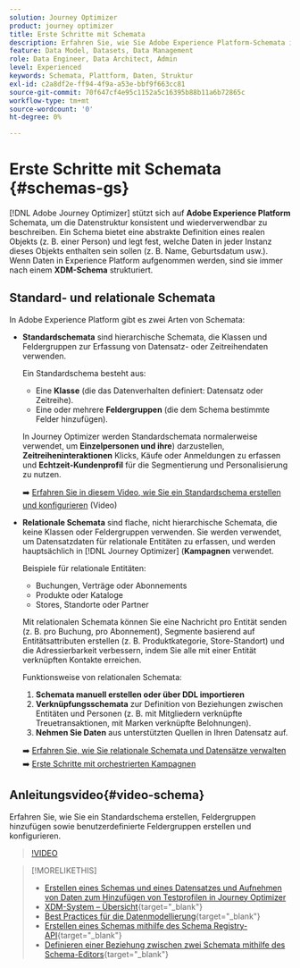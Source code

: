 ```yaml
---
solution: Journey Optimizer
product: journey optimizer
title: Erste Schritte mit Schemata
description: Erfahren Sie, wie Sie Adobe Experience Platform-Schemata in Adobe Journey Optimizer verwenden
feature: Data Model, Datasets, Data Management
role: Data Engineer, Data Architect, Admin
level: Experienced
keywords: Schemata, Plattform, Daten, Struktur
exl-id: c2a8df2e-ff94-4f9a-a53e-bbf9f663cc81
source-git-commit: 70f647cf4e95c1152a5c16395b88b11a6b72865c
workflow-type: tm+mt
source-wordcount: '0'
ht-degree: 0%

---
```


# Erste Schritte mit Schemata {#schemas-gs}

[!DNL Adobe Journey Optimizer] stützt sich auf **Adobe Experience Platform** Schemata, um die Datenstruktur konsistent und wiederverwendbar zu beschreiben. Ein Schema bietet eine abstrakte Definition eines realen Objekts (z. B. einer Person) und legt fest, welche Daten in jeder Instanz dieses Objekts enthalten sein sollen (z. B. Name, Geburtsdatum usw.). Wenn Daten in Experience Platform aufgenommen werden, sind sie immer nach einem **XDM-Schema** strukturiert.

## Standard- und relationale Schemata

In Adobe Experience Platform gibt es zwei Arten von Schemata:

* **Standardschemata** sind hierarchische Schemata, die Klassen und Feldergruppen zur Erfassung von Datensatz- oder Zeitreihendaten verwenden.

  Ein Standardschema besteht aus:

   * Eine **Klasse** (die das Datenverhalten definiert: Datensatz oder Zeitreihe).
   * Eine oder mehrere **Feldergruppen** (die dem Schema bestimmte Felder hinzufügen).

  In Journey Optimizer werden Standardschemata normalerweise verwendet, um **Einzelpersonen und ihre**) darzustellen, **Zeitreiheninteraktionen** Klicks, Käufe oder Anmeldungen zu erfassen und **Echtzeit-Kundenprofil** für die Segmentierung und Personalisierung zu nutzen.

  ➡️ [Erfahren Sie in diesem Video, wie Sie ein Standardschema erstellen und konfigurieren](#video-schema) (Video)

* **Relationale Schemata** sind flache, nicht hierarchische Schemata, die keine Klassen oder Feldergruppen verwenden. Sie werden verwendet, um Datensatzdaten für relationale Entitäten zu erfassen, und werden hauptsächlich in [!DNL Journey Optimizer] (**Kampagnen** verwendet.

  Beispiele für relationale Entitäten:
   * Buchungen, Verträge oder Abonnements
   * Produkte oder Kataloge
   * Stores, Standorte oder Partner

  Mit relationalen Schemata können Sie eine Nachricht pro Entität senden (z. B. pro Buchung, pro Abonnement), Segmente basierend auf Entitätsattributen erstellen (z. B. Produktkategorie, Store-Standort) und die Adressierbarkeit verbessern, indem Sie alle mit einer Entität verknüpften Kontakte erreichen.

  Funktionsweise von relationalen Schemata:

   1. **Schemata manuell erstellen oder über DDL importieren**
   1. **Verknüpfungsschemata** zur Definition von Beziehungen zwischen Entitäten und Personen (z. B. mit Mitgliedern verknüpfte Treuetransaktionen, mit Marken verknüpfte Belohnungen).
   1. **Nehmen Sie Daten** aus unterstützten Quellen in Ihren Datensatz auf.

  ➡️ [Erfahren Sie, wie Sie relationale Schemata und Datensätze verwalten](../orchestrated/gs-schemas.md)
➡️ [Erste Schritte mit orchestrierten Kampagnen](../orchestrated/gs-schemas.md)

## Anleitungsvideo{#video-schema}

Erfahren Sie, wie Sie ein Standardschema erstellen, Feldergruppen hinzufügen sowie benutzerdefinierte Feldergruppen erstellen und konfigurieren.

>[!VIDEO](https://video.tv.adobe.com/v/334461?quality=12)

>[!MORELIKETHIS]
>
>* [Erstellen eines Schemas und eines Datensatzes und Aufnehmen von Daten zum Hinzufügen von Testprofilen in Journey Optimizer](../audience/creating-test-profiles.md)
>* [XDM-System – Übersicht](https://experienceleague.adobe.com/docs/experience-platform/xdm/home.html?lang=de){target="_blank"}
>* [Best Practices für die Datenmodellierung](https://experienceleague.adobe.com/docs/experience-platform/xdm/schema/best-practices.html?lang=de){target="_blank"}
>* [Erstellen eines Schemas mithilfe des Schema Registry-API](https://experienceleague.adobe.com/docs/experience-platform/xdm/tutorials/create-schema-api.html?lang=de){target="_blank"}
>* [Definieren einer Beziehung zwischen zwei Schemata mithilfe des Schema-Editors](https://experienceleague.adobe.com/docs/experience-platform/xdm/tutorials/relationship-ui.html?lang=de){target="_blank"}
